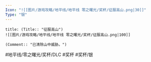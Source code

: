 ```yaml
---
Icon: "![[图片/游戏攻略/地平线/地平线 零之曙光/奖杯/征服高山.png|30]]"
Type: "银"
---
```

```ad-common-silver-trophy
title: (Title:: "征服高山")
![[图片/游戏攻略/地平线/地平线 零之曙光/奖杯/征服高山.png|100]]

(Comment:: "已清除山中威胁。")
```

#地平线/零之曙光/奖杯/DLC #奖杯 #奖杯/银
